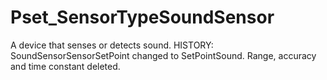 # Pset_SensorTypeSoundSensor

A device that senses or detects sound.<!-- end of definition --> HISTORY: SoundSensorSensorSetPoint changed to SetPointSound. Range, accuracy and time constant deleted.
